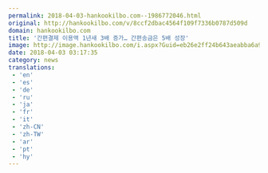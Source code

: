 ```yaml
---
permalink: 2018-04-03-hankookilbo.com--1986772046.html
original: http://hankookilbo.com/v/8ccf2dbac4564f109f7336b0787d509d
domain: hankookilbo.com
title: '간편결제 이용액 1년새 3배 증가… 간편송금은 5배 성장'
image: http://image.hankookilbo.com/i.aspx?Guid=eb26e2ff24b643aeabba6a9d18f444d5&Month=201804&size=980
date: 2018-04-03 03:17:35
category: news
translations: 
 - 'en'
 - 'es'
 - 'de'
 - 'ru'
 - 'ja'
 - 'fr'
 - 'it'
 - 'zh-CN'
 - 'zh-TW'
 - 'ar'
 - 'pt'
 - 'hy'
---
```


